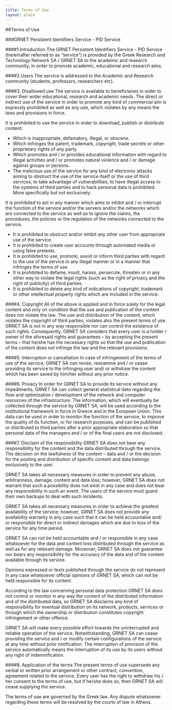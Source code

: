 ```yaml
---
title: Terms of Use
layout: plain
---
```


##Terms of Use

###GRNET Persistent Identifiers Service - PID Service


####1.Introduction
The GRNET Persistent Identifiers Service - PID Service (hereinafter referred to as “service”) is provided by the Greek Research and Technology Network SA / GRNET SA to the academic and research community, in order to promote academic, educational and research aims.

####2.Users
The service is addressed to the Academic and Research community (students, professors, researchers etc).

####3. Disallowed use
The service is available to beneficiaries in order to cover their wider educational, research and academic needs. The direct or indirect use of the service in order to promote any kind of commercial aim is expressly prohibited as well as any use, which violates by any means the laws and provisions in force.

It is prohibited to use the service in order to download, publish or distribute content:

- Which is inappropriate, defamatory, illegal, or obscene.
- Which infringes the patent, trademark, copyright, trade secrets or other proprietary rights of any party.
- Which promotes and / or provides educational information with regard to illegal activities and / or promotes natural violence and / or damage against groups or persons.
- The malicious use of the service for any kind of electronic attacks aiming to obstruct the use of the service itself or the use of third services, to take advantage of vulnerabilities, to have illegal access to the systems of third parties and to hack personal data is prohibited. More specifically but not exclusively:

It is prohibited to act in any manner which aims to inhibit and / or interrupt the function of the service and/or the servers and/or the networks which are connected to the service as well as to ignore the claims, the procedures, the policies or the regulation of the networks connected to the service.
- It is prohibited to obstruct and/or inhibit any other user from appropriate use of the service.
- It is prohibited to create user accounts through automated media or using false pretexts.
- It is prohibited to use, promote, assist or inform third parties with regard to the use of the service in any illegal manner or in a manner that infringes the terms of use.
- It is prohibited to defame, insult, harass, persecute, threaten or in any other way to violate the legal rights (such as the right of privacy and the right of publicity) of third parties.
- It is prohibited to delete any kind of indications of copyright, trademark or other intellectual property rights which are included in the service.

####4. Copyright
All of the above is applied and in force solely for the legal content and only on condition that the use and publication of the content does not violate the law. The use and distribution of the content, which violates the copyright of third parties, violates also the present terms of use.
GRNET SA is not in any way responsible nor can control the existence of such rights. Consequently, GRNET SA considers that every user is a holder / owner of the aforesaid rights and guarantees – by accepting the present terms – that he/she has the necessary rights so that the use and publication of the content does not infringe the law and the relevant provisions.

####5. Interruption or cancellation
In case of infringement of the terms of use of the service, GRNET SA can revise, reexamine and / or cease providing its service to the infringing user and/ or withdraw the content which has been saved by him/her without any prior notice.

####6. Privacy
In order for GRNET SA to provide its service without any impediments, GRNET SA can collect general statistical data regarding the flow and optimization / development of the network and computer resources of the infrastructure. The information, which will eventually be collected through the service by GRNET SA, will be used according to the institutional framework in force in Greece and in the European Union.
This data can be used in order to monitor the function of the service, to improve the quality of its function, or for research purposes, and can be published or distributed to third parties after a prior appropriate elaboration so that personal data of the managers and / or of the final users are not disclosed.

####7. Disclaim of the responsibility
GRNET SA does not bear any responsibility for the content and the data distributed through the service. The decision on the lawfulness of the content – data and / or the decision for the posting and distribution of specific content and data belongs exclusively to the user.

GRNET SA takes all necessary measures in order to prevent any abuse, arbitrariness, damage, content and data loss; however, GRNET SA does not warrant that such a possibility does not exist in any case and does not bear any responsibility in such an event. The users of the service must guard their own backups to deal with such incidents.

GRNET SA takes all necessary measures in order to achieve the greatest availability of the service; however, GRNET SA does not provide any availability warranty in any case such that it can be held accountable and/ or responsible for direct or indirect damages which are due to loss of the service for any time period.

GRNET SA can not be held accountable and / or responsible in any case whatsoever for the data and content loss distributed through the service as well as for any relevant damage. Moreover, GRNET SA does not guarantee nor bears any responsibility for the accuracy of the data and of the content available through its service.

Opinions expressed or texts published through the service do not represent in any case whatsoever official opinions of GRNET SA, which can not be held responsible for its content.

According to the law concerning personal data protection GRNET SA does not control or monitor in any way the content of the distributed information and of the distributed data, so GRNET SA disclaims any kind of responsibility for eventual distribution on its network, products, services or through which the ownership or distribution constitutes copyright infringement or other offence.

GRNET SA will make every possible effort towards the uninterrupted and reliable operation of the service. Notwithstanding, GRNET SA can cease providing the service and / or modify certain configurations of the service at any time without prior notification. The interruption of provision of the service automatically means the interruption of its use by its users without any right of indemnification.

####8. Application of the terms
The present terms of use supersede any verbal or written prior arrangement or other contract, convention, agreement related to the service. Every user has the right to withdraw his / her consent to the terms of use, but if he/she does so, then GRNET SA will cease supplying the service.

The terms of use are governed by the Greek law. Any dispute whatsoever regarding these terms  will be resolved by the courts of law in Athens.



